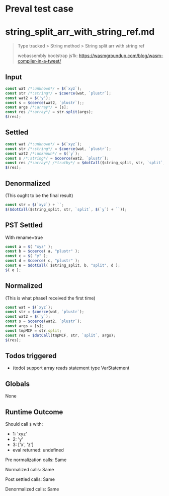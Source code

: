 # Preval test case

# string_split_arr_with_string_ref.md

> Type tracked > String method > String split arr with string ref
>
> webassembly bootstrap js1k: https://wasmgroundup.com/blog/wasm-compiler-in-a-tweet/

## Input

`````js filename=intro
const wat /*:unknown*/ = $(`xyz`);
const str /*:string*/ = $coerce(wat, `plustr`);
const wat2 = $('y');
const s = $coerce(wat2, `plustr`);;
const args /*:array*/ = [s];
const res /*:array*/ = str.split(args);
$(res);
`````


## Settled


`````js filename=intro
const wat /*:unknown*/ = $(`xyz`);
const str /*:string*/ = $coerce(wat, `plustr`);
const wat2 /*:unknown*/ = $(`y`);
const s /*:string*/ = $coerce(wat2, `plustr`);
const res /*:array*/ /*truthy*/ = $dotCall($string_split, str, `split`, s);
$(res);
`````


## Denormalized
(This ought to be the final result)

`````js filename=intro
const str = $(`xyz`) + ``;
$($dotCall($string_split, str, `split`, $(`y`) + ``));
`````


## PST Settled
With rename=true

`````js filename=intro
const a = $( "xyz" );
const b = $coerce( a, "plustr" );
const c = $( "y" );
const d = $coerce( c, "plustr" );
const e = $dotCall( $string_split, b, "split", d );
$( e );
`````


## Normalized
(This is what phase1 received the first time)

`````js filename=intro
const wat = $(`xyz`);
const str = $coerce(wat, `plustr`);
const wat2 = $(`y`);
const s = $coerce(wat2, `plustr`);
const args = [s];
const tmpMCF = str.split;
const res = $dotCall(tmpMCF, str, `split`, args);
$(res);
`````


## Todos triggered


- (todo) support array reads statement type VarStatement


## Globals


None


## Runtime Outcome


Should call `$` with:
 - 1: 'xyz'
 - 2: 'y'
 - 3: ['x', 'z']
 - eval returned: undefined

Pre normalization calls: Same

Normalized calls: Same

Post settled calls: Same

Denormalized calls: Same
